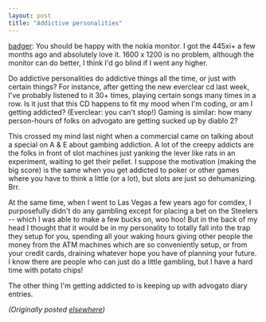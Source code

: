 ```yaml
---
layout: post
title: "Addictive personalities"
---
```




<p><a href="http://www.advogato.org/person/bagder/">badger</a>: You should be happy
with the nokia monitor. I got the 445xi+ a few months ago
and absolutely love it. 1600 x 1200 is no problem, although
the monitor can do better, I think I'd go blind if I went
any higher.

<p>Do addictive personalities do addictive things all the
time, or just with certain things? For instance, after
getting the new everclear cd last week, I've probably
listened to it 30+ times, playing certain songs many times
in a row. Is it just that this CD happens to fit my mood
when I'm coding, or am I getting addicted? (Everclear: you
can't stop!) Gaming is similar: how many person-hours of
folks on advogato are getting sucked up by diablo 2? 

<p>This crossed my mind last night when a commercial came on
talking about a special on A &amp; E about gambing addiction. A
lot of the creepy addicts are the folks in front of slot
machines just yanking the lever like rats in an experiment,
waiting to get their pellet. I suppose the motivation
(making the big score) is the same when you get addicted to
poker or other games where you have to think a little (or a
lot), but slots are just so dehumanizing. Brr.

<p>At the same time, when I went to Las Vegas a few years
ago for comdex, I purposefully didn't do any gambling except
for placing a bet on the Steelers -- which I was able to
make a few bucks on, woo hoo! But in the back of my head I
thought that it would be in my personality to totally fall
into the trap they setup for you, spending all your waking
hours giving other people the money from the ATM machines
which are so conveniently setup, or from your credit cards,
draining whatever hope you have of planning your future. I
know there are people who can just do a little gambling, but
I have a hard time with potato chips!

<p>The other thing I'm getting addicted to is keeping up
with advogato diary entries. 

<p><em>(Originally posted <a href="http://www.advogato.org/person/cwinters/diary.html?start=10">elsewhere</a>)</em></p>


